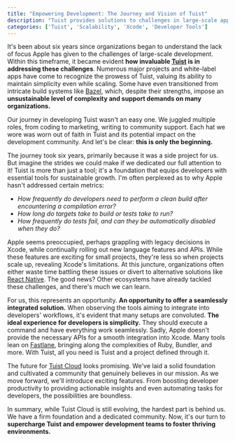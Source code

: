 ```yaml
---
title: "Empowering Development: The Journey and Vision of Tuist"
description: "Tuist provides solutions to challenges in large-scale app development overlooked by Apple. It's a foundation for developers, promising simplicity and a future filled with actionable insights."
categories: ['Tuist', 'Scalability', 'Xcode', 'Developer Tools']
---
```


It's been about six years since organizations began to understand the lack of focus Apple has given to the challenges of large-scale development. Within this timeframe, it became evident **how invaluable [Tuist](https://tuist.io) is in addressing these challenges**. Numerous major projects and white-label apps have come to recognize the prowess of Tuist, valuing its ability to maintain simplicity even while scaling. Some have even transitioned from intricate build systems like [Bazel](https://bazel.build/), which, despite their strengths, impose an **unsustainable level of complexity and support demands on many organizations.**

Our journey in developing Tuist wasn't an easy one. We juggled multiple roles, from coding to marketing, writing to community support. Each hat we wore was worn out of faith in Tuist and its potential impact on the development community. And let's be clear: **this is only the beginning.**

The journey took six years, primarily because it was a side project for us. But imagine the strides we could make if we dedicated our full attention to it! Tuist is more than just a tool; it's a foundation that equips developers with essential tools for sustainable growth. I'm often perplexed as to why Apple hasn't addressed certain metrics:

- *How frequently do developers need to perform a clean build after encountering a compilation error?*
- *How long do targets take to build or tests take to run?*
- *How frequently do tests fail, and can they be automatically disabled when they do?*

Apple seems preoccupied, perhaps grappling with legacy decisions in Xcode, while continually rolling out new language features and APIs. While these features are exciting for small projects, they're less so when projects scale up, revealing Xcode's limitations. At this juncture, organizations often either waste time battling these issues or divert to alternative solutions like [React Native](https://reactnative.dev/). The good news? Other ecosystems have already tackled these challenges, and there's much we can learn.

For us, this represents an opportunity. **An opportunity to offer a seamlessly integrated solution.** When observing the tools aiming to integrate into developers' workflows, it's evident that many setups are convoluted. **The ideal experience for developers is simplicity.** They should execute a command and have everything work seamlessly. Sadly, Apple doesn't provide the necessary APIs for a smooth integration into Xcode. Many tools lean on [Fastlane](https://fastlane.tools/), bringing along the complexities of Ruby, Bundler, and more. With Tuist, all you need is Tuist and a project defined through it.

The future for [Tuist Cloud](https://tuist.io/cloud/) looks promising. We've laid a solid foundation and cultivated a community that genuinely believes in our mission. As we move forward, we'll introduce exciting features. From boosting developer productivity to providing actionable insights and even automating tasks for developers, the possibilities are boundless.

In summary, while Tuist Cloud is still evolving, the hardest part is behind us. We have a firm foundation and a dedicated community. Now, it's our turn to **supercharge Tuist and empower development teams to foster thriving environments.**
